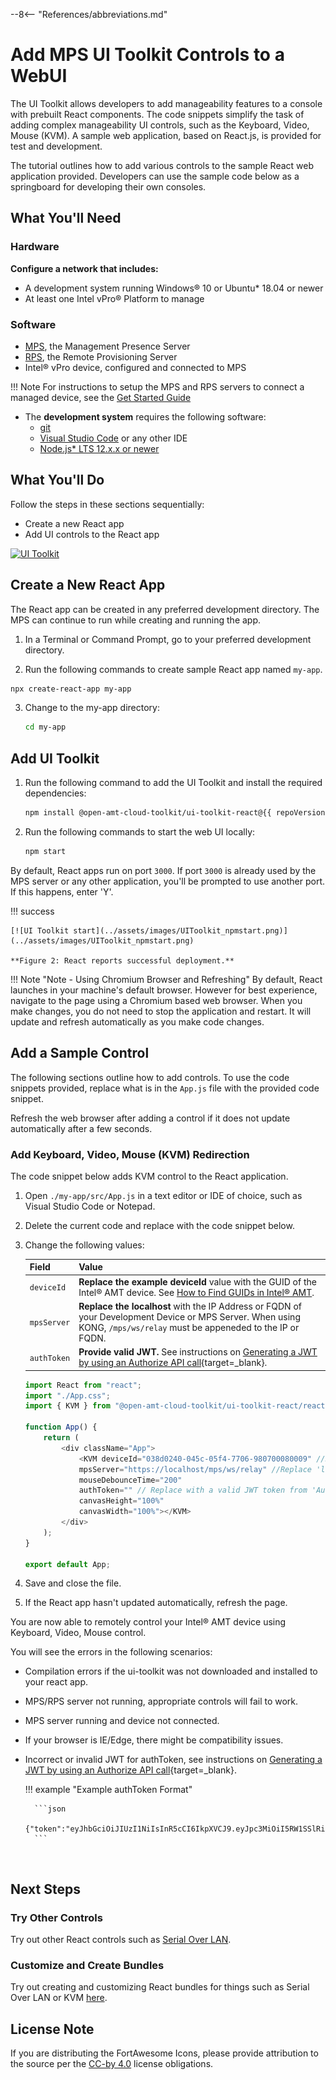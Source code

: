 --8<-- "References/abbreviations.md"
# Add MPS UI Toolkit Controls to a WebUI

The UI Toolkit allows developers to add manageability features to a console with prebuilt React components. The code snippets simplify the task of adding complex manageability UI controls, such as the Keyboard, Video, Mouse (KVM). A sample web application, based on React.js, is provided for test and development. 

The tutorial outlines how to add various controls to the sample React web application provided. Developers can use the sample code below as a springboard for developing their own consoles.

## What You'll Need

### Hardware

**Configure a network that includes:**

- A development system running Windows® 10 or Ubuntu* 18.04 or newer
- At least one Intel vPro® Platform to manage

### Software

- [MPS](https://github.com/open-amt-cloud-toolkit/MPS), the Management Presence Server
- [RPS](https://github.com/open-amt-cloud-toolkit/RCS), the Remote Provisioning Server
- Intel&reg; vPro device, configured and connected to MPS

!!! Note
    For instructions to setup the MPS and RPS servers to connect a managed device, see the [Get Started Guide](../GetStarted/prerequisites.md)

- The **development system** requires the following software:
    - [git](https://git-scm.com/)
    - [Visual Studio Code](https://code.visualstudio.com/) or any other IDE
    - [Node.js* LTS 12.x.x or newer](https://nodejs.org/)
  

## What You'll Do
Follow the steps in these sections sequentially: 

- Create a new React app
- Add UI controls to the React app


[![UI Toolkit](../assets/images/HelloWorld.png)](../assets/images/HelloWorld.png)

## Create a New React App

The React app can be created in any preferred development directory. The MPS can continue to run while creating and running the app.

1. In a Terminal or Command Prompt, go to your preferred development directory. 

2. Run the following commands to create sample React app named `my-app`.

  ``` bash
  npx create-react-app my-app
  ```
3. Change to the my-app directory:
   ``` bash
   cd my-app
   ```
## Add UI Toolkit

1. Run the following command to add the UI Toolkit and install the required dependencies:

    ``` bash
    npm install @open-amt-cloud-toolkit/ui-toolkit-react@{{ repoVersion.ui_react }}
    ```

2. Run the following commands to start the web UI locally:

    ``` bash
    npm start
    ```

By default, React apps run on port `3000`. If port `3000` is already used by the MPS server or any other application, you'll be prompted to use another port. If this happens, enter 'Y'.

!!! success

    [![UI Toolkit start](../assets/images/UIToolkit_npmstart.png)](../assets/images/UIToolkit_npmstart.png)

    **Figure 2: React reports successful deployment.**

!!! Note "Note - Using Chromium Browser and Refreshing"
    By default, React launches in your machine's default browser. However for best experience, navigate to the page using a Chromium based web browser.
    When you make changes, you do not need to stop the application and restart. It will update and refresh automatically as you make code changes.


## Add a Sample Control
The following sections outline how to add controls. To use the code snippets provided, replace what is in the `App.js` file with the provided code snippet.

Refresh the web browser after adding a control if it does not update automatically after a few seconds.

### Add Keyboard, Video, Mouse (KVM) Redirection 

The code snippet below adds KVM control to the React application. 

1. Open `./my-app/src/App.js` in a text editor or IDE of choice, such as Visual Studio Code or Notepad.

2. Delete the current code and replace with the code snippet below.

3. Change the following values:

    | Field       |  Value   |
    | :----------- | :-------------- |
    | `deviceId` | **Replace the example deviceId** value with the GUID of the Intel® AMT device.  See [How to Find GUIDs in Intel® AMT](../Reference/guids.md). |
    | `mpsServer` | **Replace the localhost** with the IP Address or FQDN of your Development Device or MPS Server. When using KONG, `/mps/ws/relay` must be appeneded to the IP or FQDN. |
    | `authToken` | **Provide valid JWT.** See instructions on [Generating a JWT by using an Authorize API call](../apiTutorial/#generate-a-jwt){target=_blank}. |


    ``` javascript hl_lines="8 9 11"
    import React from "react";
    import "./App.css";
    import { KVM } from "@open-amt-cloud-toolkit/ui-toolkit-react/reactjs/src/kvm.bundle";

    function App() {
        return (
            <div className="App">
                <KVM deviceId="038d0240-045c-05f4-7706-980700080009" //Replace with AMT Device GUID
                mpsServer="https://localhost/mps/ws/relay" //Replace 'localhost' with Development System or MPS Server IP Address
                mouseDebounceTime="200"
                authToken="" // Replace with a valid JWT token from 'Authorize' API Method
                canvasHeight="100%"
                canvasWidth="100%"></KVM>
            </div>
        );
    }

    export default App;
    ```


4. Save and close the file.

5. If the React app hasn't updated automatically, refresh the page.


You are now able to remotely control your Intel® AMT device using Keyboard, Video, Mouse control.


You will see the errors in the following scenarios:

- Compilation errors if the ui-toolkit was not downloaded and installed to your react app.
- MPS/RPS server not running, appropriate controls will fail to work.
- MPS server running and device not connected.
- If your browser is IE/Edge, there might be compatibility issues.
- Incorrect or invalid JWT for authToken, see instructions on [Generating a JWT by using an Authorize API call](../apiTutorial/#generate-a-jwt){target=_blank}.
    
    !!! example "Example authToken Format"

        ```json
        {"token":"eyJhbGciOiJIUzI1NiIsInR5cCI6IkpXVCJ9.eyJpc3MiOiI5RW1SSlRiSWlJYjRiSWVTc21nY1dJanJSNkh5RVRxYyIsImV4cCI6MTYyMDE2OTg2NH0.GUib9sq0RWRLqJ7JpNNlj2AluuROLICCfdZaQzyWy90"}
        ```

<br>

## Next Steps

### Try Other Controls

Try out other React controls such as [Serial Over LAN](../Reference/UIToolkit/Controls/serialOverLANControl.md).

### Customize and Create Bundles

Try out creating and customizing React bundles for things such as Serial Over LAN or KVM [here](../Reference/UIToolkit/Bundles/kvmReact.md).


## License Note

If you are distributing the FortAwesome Icons, please provide attribution to the source per the [CC-by 4.0](https://creativecommons.org/licenses/by/4.0/deed.ast) license obligations.
